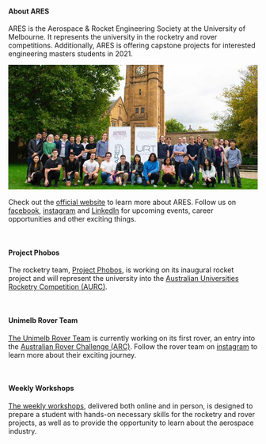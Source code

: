 #### About ARES
ARES is the Aerospace & Rocket Engineering Society at the University of Melbourne. It represents the university in the rocketry and rover competitions. Additionally, ARES is offering capstone projects for interested engineering masters students in 2021.

<img src="ares.jpg" alt="ARES FAMILY <3">



Check out the [official website](https://eng.unimelb.edu.au/ares) to learn more about ARES. Follow us on [facebook](https://www.facebook.com/unimelbARES), [instagram](https://www.instagram.com/aresunimelb/) and [LinkedIn](https://www.linkedin.com/company/aerospace-rocket-engineering-society/) for upcoming events, career opportunities and other exciting things.

</br>

#### Project Phobos
The rocketry team, [Project Phobos](https://eng.unimelb.edu.au/ares/about/rocketry-team), is working on its inaugural rocket project and will represent the university into the [Australian Universities Rocketry Competition (AURC)](https://aurc.ayaa.com.au/).

</br>

#### Unimelb Rover Team
[The Unimelb Rover Team](https://eng.unimelb.edu.au/ares/about/rover-team) is currently working on its first rover, an entry into the [Australian Rover Challenge (ARC)](https://ecms.adelaide.edu.au/atcsr/australian-rover-challenge). Follow the rover team on [instagram](https://www.instagram.com/unimelbrover/) to learn more about their exciting journey.

</br>

#### Weekly Workshops
[The weekly workshops](https://github.com/ares-unimelb/ARES-Workshops-2021), delivered both online and in person, is designed to prepare a student with hands-on necessary skills for the rocketry and rover projects, as well as to provide the opportunity to learn about the aerospace industry.
